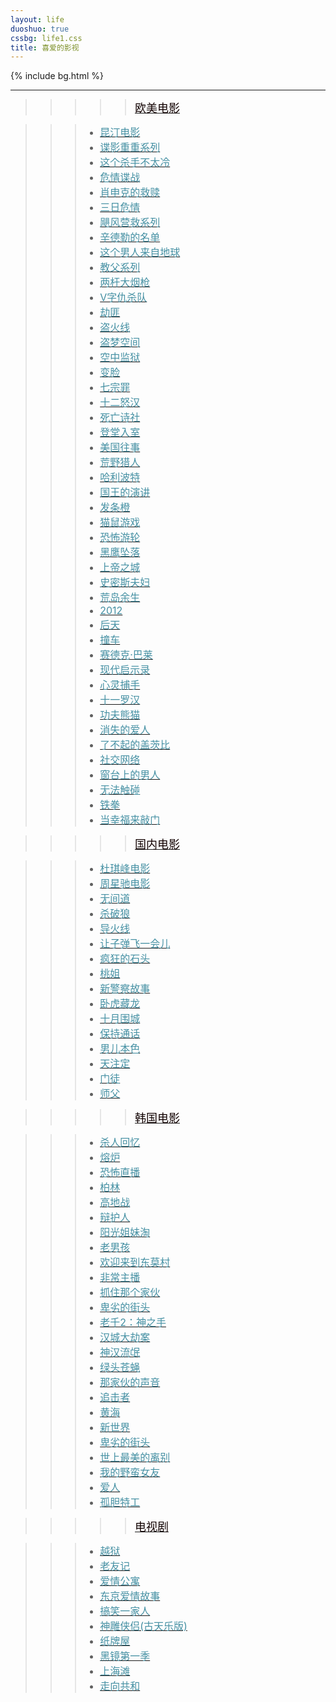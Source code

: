 ```yaml
---
layout: life
duoshuo: true
cssbg: life1.css
title: 喜爱的影视
---   
```


{% include bg.html %}

--------

>>>>>[<font color="#100" size = "4px">欧美电影</font>]()


>>> - [<font color="#4590a3" size = "3px">昆汀电影</font>]()
>>> - [<font color="#4590a3" size = "3px">谍影重重系列</font>]()
>>> - [<font color="#4590a3" size = "3px">这个杀手不太冷</font>]()
>>> - [<font color="#4590a3" size = "3px">危情谍战</font>]()
>>> - [<font color="#4590a3" size = "3px">肖申克的救赎</font>]()
>>> - [<font color="#4590a3" size = "3px">三日危情</font>]()
>>> - [<font color="#4590a3" size = "3px">飓风营救系列</font>]()
>>> - [<font color="#4590a3" size = "3px">辛德勒的名单</font>]()
>>> - [<font color="#4590a3" size = "3px">这个男人来自地球</font>]()
>>> - [<font color="#4590a3" size = "3px">教父系列</font>]()
>>> - [<font color="#4590a3" size = "3px">两杆大烟枪</font>]()
>>> - [<font color="#4590a3" size = "3px">V字仇杀队</font>]()
>>> - [<font color="#4590a3" size = "3px">劫匪</font>]()
>>> - [<font color="#4590a3" size = "3px">盗火线</font>]()
>>> - [<font color="#4590a3" size = "3px">盗梦空间</font>]()
>>> - [<font color="#4590a3" size = "3px">空中监狱</font>]()
>>> - [<font color="#4590a3" size = "3px">变脸</font>]()
>>> - [<font color="#4590a3" size = "3px">七宗罪</font>]()
>>> - [<font color="#4590a3" size = "3px">十二怒汉</font>]()
>>> - [<font color="#4590a3" size = "3px">死亡诗社</font>]()
>>> - [<font color="#4590a3" size = "3px">登堂入室</font>]()
>>> - [<font color="#4590a3" size = "3px">美国往事</font>]()
>>> - [<font color="#4590a3" size = "3px">荒野猎人</font>]()
>>> - [<font color="#4590a3" size = "3px">哈利波特</font>]()
>>> - [<font color="#4590a3" size = "3px">国王的演讲</font>]()
>>> - [<font color="#4590a3" size = "3px">发条橙</font>]()
>>> - [<font color="#4590a3" size = "3px">猫鼠游戏 </font>]()
>>> - [<font color="#4590a3" size = "3px">恐怖游轮</font>]()
>>> - [<font color="#4590a3" size = "3px">黑鹰坠落</font>]()
>>> - [<font color="#4590a3" size = "3px">上帝之城</font>]()
>>> - [<font color="#4590a3" size = "3px">史密斯夫妇</font>]()
>>> - [<font color="#4590a3" size = "3px">荒岛余生</font>]()
>>> - [<font color="#4590a3" size = "3px">2012</font>]()
>>> - [<font color="#4590a3" size = "3px">后天</font>]()
>>> - [<font color="#4590a3" size = "3px">撞车</font>]()
>>> - [<font color="#4590a3" size = "3px">赛德克·巴莱</font>]()
>>> - [<font color="#4590a3" size = "3px">现代启示录</font>]()
>>> - [<font color="#4590a3" size = "3px">心灵捕手</font>]()
>>> - [<font color="#4590a3" size = "3px">十一罗汉</font>]()
>>> - [<font color="#4590a3" size = "3px">功夫熊猫</font>]()
>>> - [<font color="#4590a3" size = "3px">消失的爱人</font>]()
>>> - [<font color="#4590a3" size = "3px">了不起的盖茨比</font>]()
>>> - [<font color="#4590a3" size = "3px">社交网络</font>]()
>>> - [<font color="#4590a3" size = "3px">窗台上的男人</font>]()
>>> - [<font color="#4590a3" size = "3px">无法触碰</font>]()
>>> - [<font color="#4590a3" size = "3px">铁拳</font>]()
>>> - [<font color="#4590a3" size = "3px">当幸福来敲门</font>]()



>>>>>[<font color="#100" size = "4px">国内电影</font>]()



>>> - [<font color="#4590a3" size = "3px">杜琪峰电影</font>]()
>>> - [<font color="#4590a3" size = "3px">周星驰电影</font>]()
>>> - [<font color="#4590a3" size = "3px">无间道</font>]()
>>> - [<font color="#4590a3" size = "3px">杀破狼</font>]()
>>> - [<font color="#4590a3" size = "3px">导火线</font>]()
>>> - [<font color="#4590a3" size = "3px">让子弹飞一会儿</font>]()
>>> - [<font color="#4590a3" size = "3px">疯狂的石头</font>]()
>>> - [<font color="#4590a3" size = "3px">桃姐</font>]()
>>> - [<font color="#4590a3" size = "3px">新警察故事</font>]()
>>> - [<font color="#4590a3" size = "3px">卧虎藏龙</font>]()
>>> - [<font color="#4590a3" size = "3px">十月围城</font>]()
>>> - [<font color="#4590a3" size = "3px">保持通话</font>]()
>>> - [<font color="#4590a3" size = "3px">男儿本色</font>]()
>>> - [<font color="#4590a3" size = "3px">天注定</font>]()
>>> - [<font color="#4590a3" size = "3px">门徒</font>]()
>>> - [<font color="#4590a3" size = "3px">师父</font>]()



>>>>>[<font color="#100" size = "4px">韩国电影</font>]()



>>> - [<font color="#4590a3" size = "3px">杀人回忆</font>]()
>>> - [<font color="#4590a3" size = "3px">熔炉</font>]()
>>> - [<font color="#4590a3" size = "3px">恐怖直播</font>]()
>>> - [<font color="#4590a3" size = "3px">柏林</font>]()
>>> - [<font color="#4590a3" size = "3px">高地战</font>]()
>>> - [<font color="#4590a3" size = "3px"> 辩护人</font>]()
>>> - [<font color="#4590a3" size = "3px">阳光姐妹淘</font>]()
>>> - [<font color="#4590a3" size = "3px">老男孩</font>]()
>>> - [<font color="#4590a3" size = "3px">欢迎来到东莫村</font>]()
>>> - [<font color="#4590a3" size = "3px">非常主播</font>]()
>>> - [<font color="#4590a3" size = "3px">抓住那个家伙</font>]()
>>> - [<font color="#4590a3" size = "3px">卑劣的街头</font>]()
>>> - [<font color="#4590a3" size = "3px"> 老千2：神之手</font>]()
>>> - [<font color="#4590a3" size = "3px">汉城大劫案</font>]()
>>> - [<font color="#4590a3" size = "3px"> 神汉流氓 </font>]()
>>> - [<font color="#4590a3" size = "3px"> 绿头苍蝇</font>]()
>>> - [<font color="#4590a3" size = "3px"> 那家伙的声音</font>]()
>>> - [<font color="#4590a3" size = "3px"> 追击者</font>]()
>>> - [<font color="#4590a3" size = "3px"> 黄海</font>]()
>>> - [<font color="#4590a3" size = "3px"> 新世界</font>]()
>>> - [<font color="#4590a3" size = "3px"> 卑劣的街头</font>]()
>>> - [<font color="#4590a3" size = "3px"> 世上最美的离别</font>]()
>>> - [<font color="#4590a3" size = "3px"> 我的野蛮女友</font>]()
>>> - [<font color="#4590a3" size = "3px"> 爱人</font>]()
>>> - [<font color="#4590a3" size = "3px"> 孤胆特工</font>]()



>>>>>[<font color="#100" size = "4px">电视剧</font>]()



>>> - [<font color="#4590a3" size = "3px">越狱</font>]()
>>> - [<font color="#4590a3" size = "3px">老友记</font>]()
>>> - [<font color="#4590a3" size = "3px">爱情公寓</font>]()
>>> - [<font color="#4590a3" size = "3px">东京爱情故事</font>]()
>>> - [<font color="#4590a3" size = "3px">搞笑一家人</font>]()
>>> - [<font color="#4590a3" size = "3px">神雕侠侣(古天乐版)</font>]()
>>> - [<font color="#4590a3" size = "3px">纸牌屋</font>]()
>>> - [<font color="#4590a3" size = "3px">黑镜第一季</font>]()
>>> - [<font color="#4590a3" size = "3px">上海滩</font>]()
>>> - [<font color="#4590a3" size = "3px">走向共和</font>]()







